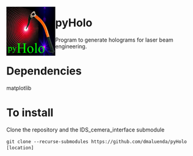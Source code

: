 <a href="https://github.com/dmaluenda/pyHolo"><img src="https://github.com/dmaluenda/pyHolo/blob/master/logo.png" align="left" width="128"></a>

# pyHolo
Program to generate holograms for laser beam engineering.

# Dependencies
matplotlib

# To install
Clone the repository and the IDS_cemera_interface submodule
```
git clone --recurse-submodules https://github.com/dmaluenda/pyHolo [location]
```



